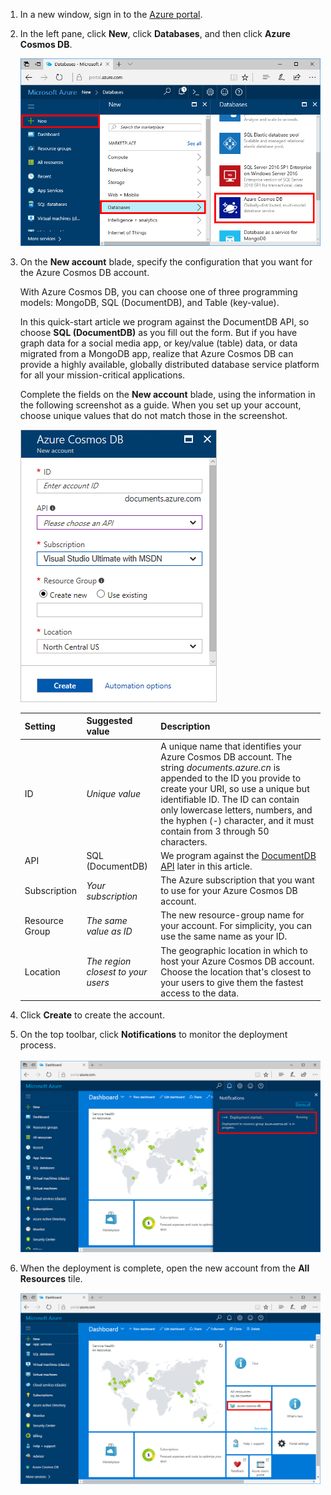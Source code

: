 1. In a new window, sign in to the [Azure portal](https://portal.azure.cn/).
2. In the left pane, click **New**, click **Databases**, and then click **Azure Cosmos DB**.

   ![The Azure portal Databases pane](./media/cosmos-db-create-dbaccount/create-nosql-db-databases-json-tutorial-1.png)

3. On the **New account** blade, specify the configuration that you want for the Azure Cosmos DB account. 

    With Azure Cosmos DB, you can choose one of three programming models: MongoDB, SQL (DocumentDB), and Table (key-value). 

    In this quick-start article we program against the DocumentDB API, so choose **SQL (DocumentDB)** as you fill out the form. But if you have graph data for a social media app, or key/value (table) data, or data migrated from a MongoDB app, realize that Azure Cosmos DB can provide a highly available, globally distributed database service platform for all your mission-critical applications.

    Complete the fields on the **New account** blade, using the information in the following screenshot as a guide. When you set up your account, choose unique values that do not match those in the screenshot. 

    ![The new Azure Cosmos DB blade](./media/cosmos-db-create-dbaccount/create-nosql-db-databases-json-tutorial-2.png)

    Setting|Suggested value|Description
    ---|---|---
    ID|*Unique value*|A unique name that identifies your Azure Cosmos DB account. The string *documents.azure.cn* is appended to the ID you provide to create your URI, so use a unique but identifiable ID. The ID can contain only lowercase letters, numbers, and the hyphen (-) character, and it must contain from 3 through 50 characters.
    API|SQL (DocumentDB)|We program against the [DocumentDB API](../articles/documentdb/documentdb-introduction.md) later in this article.|
    Subscription|*Your subscription*|The Azure subscription that you want to use for your Azure Cosmos DB account. 
    Resource Group|*The same value as ID*|The new resource-group name for your account. For simplicity, you can use the same name as your ID. 
    Location|*The region closest to your users*|The geographic location in which to host your Azure Cosmos DB account. Choose the location that's closest to your users to give them the fastest access to the data.
4. Click **Create** to create the account.
5. On the top toolbar, click **Notifications** to monitor the deployment process.

    ![The Azure portal Notifications pane](./media/cosmos-db-create-dbaccount-graph/azure-documentdb-nosql-notification.png)

6.  When the deployment is complete, open the new account from the **All Resources** tile. 

    ![The DocumentDB account on the All Resources tile](./media/cosmos-db-create-dbaccount/all-resources.png)